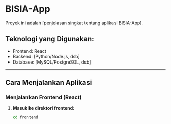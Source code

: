 # BISIA-App

Proyek ini adalah [penjelasan singkat tentang aplikasi BISIA-App].

## Teknologi yang Digunakan:
- Frontend: React
- Backend: [Python/Node.js, dsb]
- Database: [MySQL/PostgreSQL, dsb]

---

## Cara Menjalankan Aplikasi

### Menjalankan Frontend (React)
1. **Masuk ke direktori frontend:**
   ```bash
   cd frontend
